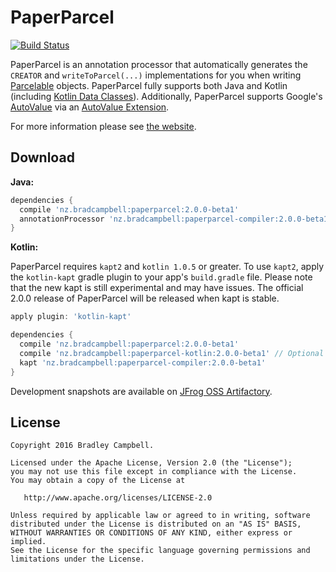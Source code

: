 # PaperParcel

[![Build Status](https://travis-ci.org/grandstaish/paperparcel.svg?branch=master)](https://travis-ci.org/grandstaish/paperparcel)

PaperParcel is an annotation processor that automatically generates the `CREATOR` and `writeToParcel(...)` implementations for you when writing [Parcelable](http://developer.android.com/intl/es/reference/android/os/Parcelable.html) objects. PaperParcel fully supports both Java and Kotlin (including [Kotlin Data Classes](https://kotlinlang.org/docs/reference/data-classes.html)). Additionally, PaperParcel supports Google's [AutoValue](https://github.com/google/auto/tree/master/value) via an [AutoValue Extension](http://jakewharton.com/presentation/2016-03-08-ny-android-meetup/).

For more information please see [the website](http://grandstaish.github.io/paperparcel/).

## Download

**Java:**

```groovy
dependencies {
  compile 'nz.bradcampbell:paperparcel:2.0.0-beta1'
  annotationProcessor 'nz.bradcampbell:paperparcel-compiler:2.0.0-beta1'
}
```

**Kotlin:**

PaperParcel requires `kapt2` and `kotlin 1.0.5` or greater. To use `kapt2`, apply the `kotlin-kapt` gradle plugin to your app's `build.gradle` file. Please note that the new kapt is still experimental and may have issues. The official 2.0.0 release of PaperParcel will be released when kapt is stable.

```groovy
apply plugin: 'kotlin-kapt'

dependencies {
  compile 'nz.bradcampbell:paperparcel:2.0.0-beta1'
  compile 'nz.bradcampbell:paperparcel-kotlin:2.0.0-beta1' // Optional
  kapt 'nz.bradcampbell:paperparcel-compiler:2.0.0-beta1'
}
```

Development snapshots are available on [JFrog OSS Artifactory](https://oss.jfrog.org/oss-snapshot-local).

## License
    Copyright 2016 Bradley Campbell.
    
    Licensed under the Apache License, Version 2.0 (the "License");
    you may not use this file except in compliance with the License.
    You may obtain a copy of the License at

       http://www.apache.org/licenses/LICENSE-2.0

    Unless required by applicable law or agreed to in writing, software
    distributed under the License is distributed on an "AS IS" BASIS,
    WITHOUT WARRANTIES OR CONDITIONS OF ANY KIND, either express or implied.
    See the License for the specific language governing permissions and
    limitations under the License.

